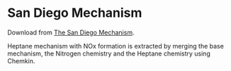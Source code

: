 San Diego Mechanism
===================
Download from [The San Diego Mechanism](http://web.eng.ucsd.edu/mae/groups/combustion/mechanism.html).  

Heptane mechanism with NOx formation is extracted by merging the base mechanism, the Nitrogen chemistry and the Heptane chemistry using Chemkin.
